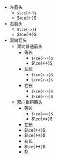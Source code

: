 - 左箭头
	- `$\ce{<-}$`
	- $\ce{<-}$
- 右箭头
	- `$\ce{->}$`
	- $\ce{->}$
- 双向箭头
	- 双向普通箭头
		- 等长
			- `$\ce{<->}$`
			- $\ce{<->}$
		- 左长
			- `$\ce{<->}$`
			- `$\ce{<->}$`
		- 右长
			- `$\ce{<->}$`
			- `$\ce{<->}$`
	- 双向鱼钩箭头
		- 等长
			- `$\ce{<=>}$`
			- $\ce{<=>}$
		- 左长
		- $\ce{<->}$
		- $\ce{<->}$
		- 右长
		- $\ce{<->}$
		- $\
